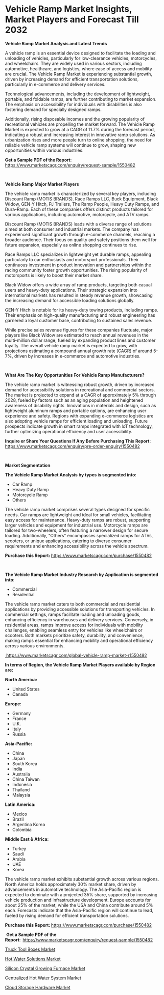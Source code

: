 <p><h1>Vehicle Ramp Market Insights, Market Players and Forecast Till 2032</h1></p><p><strong>Vehicle Ramp Market Analysis and Latest Trends</strong></p>
<p><p>A vehicle ramp is an essential device designed to facilitate the loading and unloading of vehicles, particularly for low-clearance vehicles, motorcycles, and wheelchairs. They are widely used in various sectors, including automotive, healthcare, and logistics, where ease of access and mobility are crucial. The Vehicle Ramp Market is experiencing substantial growth, driven by increasing demand for efficient transportation solutions, particularly in e-commerce and delivery services. </p><p>Technological advancements, including the development of lightweight, portable, and foldable ramps, are further contributing to market expansion. The emphasis on accessibility for individuals with disabilities is also fostering demand for specially designed ramps. </p><p>Additionally, rising disposable incomes and the growing popularity of recreational vehicles are propelling the market forward. The Vehicle Ramp Market is expected to grow at a CAGR of 11.7% during the forecast period, indicating a robust and increasing interest in innovative ramp solutions. As urbanization rises and more people turn to online shopping, the need for reliable vehicle ramp systems will continue to grow, shaping new opportunities within various industries.</p></p>
<p><strong>Get a Sample PDF of the Report:&nbsp;</strong> <a href="https://www.marketscagr.com/enquiry/request-sample/1550482?utm_campaign=1944&utm_medium=2&utm_source=Github&utm_content=ia&utm_term=08042025&utm_id=vehicle-ramp">https://www.marketscagr.com/enquiry/request-sample/1550482</a></p>
<p>&nbsp;</p>
<p><strong>Vehicle Ramp Major Market Players</strong></p>
<p><p>The vehicle ramp market is characterized by several key players, including Discount Ramp (MOTIS BRANDS), Race Ramps LLC, Buck Equipment, Black Widow, GEN-Y Hitch, PJ Trailers, The Ramp People, Heavy Duty Ramps, and Dura-Ramp. Each of these companies offers distinct products tailored for various applications, including automotive, motorcycle, and ATV ramps.</p><p>Discount Ramp (MOTIS BRANDS) leads with a diverse range of solutions aimed at both consumer and industrial markets. The company has experienced significant growth through e-commerce channels, reaching a broader audience. Their focus on quality and safety positions them well for future expansion, especially as online shopping continues to rise.</p><p>Race Ramps LLC specializes in lightweight yet durable ramps, appealing particularly to car enthusiasts and motorsport professionals. Their continuous investment in product innovation and partnerships within the racing community foster growth opportunities. The rising popularity of motorsports is likely to boost their market share.</p><p>Black Widow offers a wide array of ramp products, targeting both casual users and heavy-duty applications. Their strategic expansion into international markets has resulted in steady revenue growth, showcasing the increasing demand for accessible loading solutions globally.</p><p>GEN-Y Hitch is notable for its heavy-duty towing products, including ramps. Their emphasis on high-quality manufacturing and robust engineering has garnered a loyal customer base, contributing to sustained sales revenue.</p><p>While precise sales revenue figures for these companies fluctuate, major players like Black Widow are estimated to reach annual revenues in the multi-million dollar range, fueled by expanding product lines and customer loyalty. The overall vehicle ramp market is expected to grow, with projections estimating a compound annual growth rate (CAGR) of around 5-7%, driven by increases in e-commerce and automotive industries.</p></p>
<p>&nbsp;</p>
<p><strong>What Are The Key Opportunities For Vehicle Ramp Manufacturers?</strong></p>
<p><p>The vehicle ramp market is witnessing robust growth, driven by increased demand for accessibility solutions in recreational and commercial sectors. The market is projected to expand at a CAGR of approximately 5% through 2028, fueled by factors such as an aging population and heightened awareness of disability rights. Innovations in materials and design, such as lightweight aluminum ramps and portable options, are enhancing user experience and safety. Regions with expanding e-commerce logistics are also adopting vehicle ramps for efficient loading and unloading. Future prospects indicate growth in smart ramps integrated with IoT technology, further optimizing operational efficiency and user accessibility.</p></p>
<p><strong>Inquire or Share Your Questions If Any Before Purchasing This Report:</strong> <a href="https://www.marketscagr.com/enquiry/pre-order-enquiry/1550482?utm_campaign=1944&utm_medium=2&utm_source=Github&utm_content=ia&utm_term=08042025&utm_id=vehicle-ramp">https://www.marketscagr.com/enquiry/pre-order-enquiry/1550482</a></p>
<p>&nbsp;</p>
<p><strong>Market Segmentation</strong></p>
<p><strong>The Vehicle Ramp Market Analysis by types is segmented into:</strong></p>
<p><ul><li>Car Ramp</li><li>Heavy Duty Ramp</li><li>Motorcycle Ramp</li><li>Others</li></ul></p>
<p><p>The vehicle ramp market comprises several types designed for specific needs. Car ramps are lightweight and ideal for small vehicles, facilitating easy access for maintenance. Heavy-duty ramps are robust, supporting larger vehicles and equipment for industrial use. Motorcycle ramps are tailored for two-wheelers, often featuring a narrower design for secure loading. Additionally, "Others" encompasses specialized ramps for ATVs, scooters, or unique applications, catering to diverse consumer requirements and enhancing accessibility across the vehicle spectrum.</p></p>
<p><strong>Purchase this Report:&nbsp;</strong><a href="https://www.marketscagr.com/purchase/1550482?utm_campaign=1944&utm_medium=2&utm_source=Github&utm_content=ia&utm_term=08042025&utm_id=vehicle-ramp">https://www.marketscagr.com/purchase/1550482</a></p>
<p>&nbsp;</p>
<p><strong>The Vehicle Ramp Market Industry Research by Application is segmented into:</strong></p>
<p><ul><li>Commercial</li><li>Residential</li></ul></p>
<p><p>The vehicle ramp market caters to both commercial and residential applications by providing accessible solutions for transporting vehicles. In commercial settings, ramps facilitate loading and unloading goods, enhancing efficiency in warehouses and delivery services. Conversely, in residential areas, ramps improve access for individuals with mobility challenges, enabling seamless entry for vehicles like wheelchairs or scooters. Both markets prioritize safety, durability, and convenience, making ramps essential for enhancing mobility and operational efficiency across various environments.</p></p>
<p><a href="https://www.marketscagr.com/global-vehicle-ramp-market-r1550482?utm_campaign=1944&utm_medium=2&utm_source=Github&utm_content=ia&utm_term=08042025&utm_id=vehicle-ramp">&nbsp;https://www.marketscagr.com/global-vehicle-ramp-market-r1550482</a></p>
<p><strong>In terms of Region, the Vehicle Ramp Market Players available by Region are:</strong></p>
<p>
    <p> <strong> North America: </strong>
        <ul>
            <li>United States</li>
            <li>Canada</li>
        </ul>
        </p> 
    <p> <strong> Europe: </strong>
        <ul>
            <li>Germany</li>
            <li>France</li>
            <li>U.K.</li>
            <li>Italy</li>
            <li>Russia</li>
        </ul>
        </p> 
    <p> <strong> Asia-Pacific: </strong>
        <ul>
            <li>China</li>
            <li>Japan</li>
            <li>South Korea</li>
            <li>India</li>
            <li>Australia</li>
            <li>China Taiwan</li>
            <li>Indonesia</li>
            <li>Thailand</li>
            <li>Malaysia</li>
        </ul>
        </p> 
    <p> <strong> Latin America: </strong>
        <ul>
            <li>Mexico</li>
            <li>Brazil</li>
            <li>Argentina Korea</li>
            <li>Colombia</li>
        </ul>
        </p> 
    <p> <strong> Middle East & Africa: </strong>
        <ul>
            <li>Turkey</li>
            <li>Saudi</li>
            <li>Arabia</li>
            <li>UAE</li>
            <li>Korea</li>
        </ul>
    </p>
    </p>
<p><p>The vehicle ramp market exhibits substantial growth across various regions. North America holds approximately 30% market share, driven by advancements in automotive technology. The Asia-Pacific region is expected to dominate with a projected 35% share, supported by increasing vehicle production and infrastructure development. Europe accounts for about 25% of the market, while the USA and China contribute around 5% each. Forecasts indicate that the Asia-Pacific region will continue to lead, fueled by rising demand for efficient transportation solutions.</p></p>
<p><strong>Purchase this Report: </strong><a href="https://www.marketscagr.com/purchase/1550482?utm_campaign=1944&utm_medium=2&utm_source=Github&utm_content=ia&utm_term=08042025&utm_id=vehicle-ramp">https://www.marketscagr.com/purchase/1550482</a></p>
<p>&nbsp;<strong>Get a Sample PDF of the Report:&nbsp;&nbsp;</strong><a href="https://www.marketscagr.com/enquiry/request-sample/1550482?utm_campaign=1944&utm_medium=2&utm_source=Github&utm_content=ia&utm_term=08042025&utm_id=vehicle-ramp">https://www.marketscagr.com/enquiry/request-sample/1550482</a></p>
<p><strong></strong></p>
<p><p><a href="https://github.com/poskaturovtl/Market-Research-Report-List-1/blob/main/truck-tool-boxes-market.md?utm_campaign=1944&utm_medium=2&utm_source=Github&utm_content=ia&utm_term=08042025&utm_id=vehicle-ramp">Truck Tool Boxes Market</a></p><p><a href="https://github.com/Chiragrp22/Market-Research-Report-List-7/blob/main/hot-water-solutions-market.md?utm_campaign=1944&utm_medium=2&utm_source=Github&utm_content=ia&utm_term=08042025&utm_id=vehicle-ramp">Hot Water Solutions Market</a></p><p><a href="https://github.com/duerknikko44/Market-Research-Report-List-1/blob/main/silicon-crystal-growing-furnace-market.md?utm_campaign=1944&utm_medium=2&utm_source=Github&utm_content=ia&utm_term=08042025&utm_id=vehicle-ramp">Silicon Crystal Growing Furnace Market</a></p><p><a href="https://github.com/darouthiamnl/Market-Research-Report-List-1/blob/main/centralized-hot-water-system-market.md?utm_campaign=1944&utm_medium=2&utm_source=Github&utm_content=ia&utm_term=08042025&utm_id=vehicle-ramp">Centralized Hot Water System Market</a></p><p><a href="https://github.com/kreilkoffas4/Market-Research-Report-List-1/blob/main/cloud-storage-hardware-market.md?utm_campaign=1944&utm_medium=2&utm_source=Github&utm_content=ia&utm_term=08042025&utm_id=vehicle-ramp">Cloud Storage Hardware Market</a></p></p>